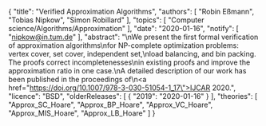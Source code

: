 {
    "title": "Verified Approximation Algorithms",
    "authors": [
        "Robin Eßmann",
        "Tobias Nipkow",
        "Simon Robillard"
    ],
    "topics": [
        "Computer science/Algorithms/Approximation"
    ],
    "date": "2020-01-16",
    "notify": [
        "nipkow@in.tum.de"
    ],
    "abstract": "\nWe present the first formal verification of approximation algorithms\nfor NP-complete optimization problems: vertex cover, set cover, independent set,\nload balancing, and bin packing. The proofs correct incompletenesses\nin existing proofs and improve the approximation ratio in one case.\nA detailed description of our work has been published in the proceedings of\n<a href=\"https://doi.org/10.1007/978-3-030-51054-1_17\">IJCAR 2020</a>.",
    "licence": "BSD",
    "olderReleases": [
        {
            "2019": "2020-01-16"
        }
    ],
    "theories": [
        "Approx_SC_Hoare",
        "Approx_BP_Hoare",
        "Approx_VC_Hoare",
        "Approx_MIS_Hoare",
        "Approx_LB_Hoare"
    ]
}
